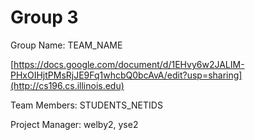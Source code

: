 # Group 3
Group Name: TEAM_NAME

[https://docs.google.com/document/d/1EHvy6w2JALIM-PHxOIHjtPMsRjJE9Fq1whcbQ0bcAvA/edit?usp=sharing](http://cs196.cs.illinois.edu)

Team Members: STUDENTS_NETIDS

Project Manager: welby2, yse2
